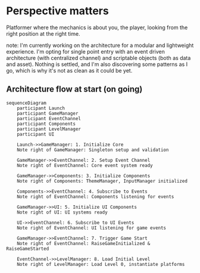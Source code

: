 # Perspective matters

Platformer where the mechanics is about you, the player, looking from the right position at the right time.

note: I'm currently working on the architecture for a modular and lightweight experience.
I'm opting for single point entry with an event driven architecture (with centralized channel) and scriptable objects (both as data and asset).
Nothing is settled, and I'm also discovering some patterns as I go, which is why it's not as clean as it could be yet.

## Architecture flow at start (on going)

```mermaid
sequenceDiagram
    participant Launch
    participant GameManager
    participant EventChannel
    participant Components
    participant LevelManager
    participant UI

    Launch->>GameManager: 1. Initialize Core
    Note right of GameManager: Singleton setup and validation

    GameManager->>EventChannel: 2. Setup Event Channel
    Note right of EventChannel: Core event system ready

    GameManager->>Components: 3. Initialize Components
    Note right of Components: ThemeManager, InputManager initialized

    Components->>EventChannel: 4. Subscribe to Events
    Note right of EventChannel: Components listening for events

    GameManager->>UI: 5. Initialize UI Components
    Note right of UI: UI systems ready

    UI->>EventChannel: 6. Subscribe to UI Events
    Note right of EventChannel: UI listening for game events

    GameManager->>EventChannel: 7. Trigger Game Start
    Note right of EventChannel: RaiseGameInitialized & RaiseGameStarted

    EventChannel->>LevelManager: 8. Load Initial Level
    Note right of LevelManager: Load Level 0, instantiate platforms
```
